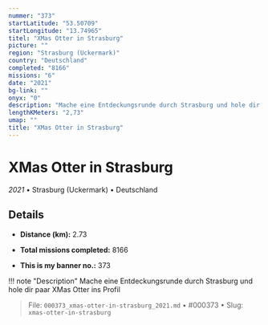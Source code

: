 ```yaml
---
nummer: "373"
startLatitude: "53.50709"
startLongitude: "13.74965"
titel: "XMas Otter in Strasburg"
picture: ""
region: "Strasburg (Uckermark)"
country: "Deutschland"
completed: "8166"
missions: "6"
date: "2021"
bg-link: ""
onyx: "0"
description: "Mache eine Entdeckungsrunde durch Strasburg und hole dir paar XMas Otter ins Profil"
lengthKMeters: "2,73"
umap: ""
title: "XMas Otter in Strasburg"
---
```

# XMas Otter in Strasburg

*2021* • Strasburg (Uckermark) • Deutschland



## Details
- **Distance (km):** 2.73

- **Total missions completed:** 8166
- **This is my banner no.:** 373


!!! note "Description"
    Mache eine Entdeckungsrunde durch Strasburg und hole dir paar XMas Otter ins Profil




> File: `000373_xmas-otter-in-strasburg_2021.md` • #000373 • Slug: `xmas-otter-in-strasburg`
